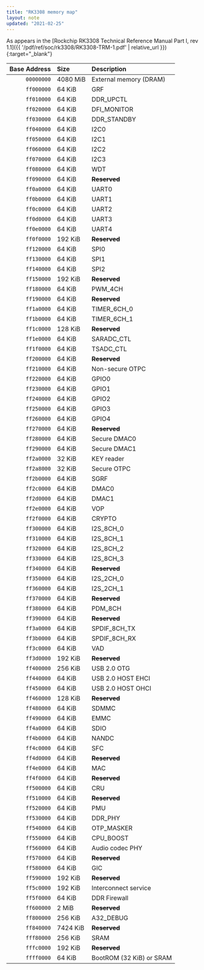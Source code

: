 ```yaml
---
title: "RK3308 memory map"
layout: note
updated: "2021-02-25"
---
```


As appears in the [Rockchip RK3308 Technical Reference Manual Part I, rev 1.1]({{ '/pdf/ref/soc/rk3308/RK3308-TRM-1.pdf' | relative_url }}){:target="_blank"}

| Base Address  | Size     | Description                  |
|--------------:|:---------|:-----------------------------|
| `00000000`    | 4080 MiB | External memory (DRAM)       |
| `ff000000`    | 64 KiB   | GRF                          |
| `ff010000`    | 64 KiB   | DDR_UPCTL                    |
| `ff020000`    | 64 KiB   | DFI_MONITOR                  |
| `ff030000`    | 64 KiB   | DDR_STANDBY                  |
| `ff040000`    | 64 KiB   | I2C0                         |
| `ff050000`    | 64 KiB   | I2C1                         |
| `ff060000`    | 64 KiB   | I2C2                         |
| `ff070000`    | 64 KiB   | I2C3                         |
| `ff080000`    | 64 KiB   | WDT                          |
| `ff090000`    | 64 KiB   | **~~Reserved~~**             |
| `ff0a0000`    | 64 KiB   | UART0                        |
| `ff0b0000`    | 64 KiB   | UART1                        |
| `ff0c0000`    | 64 KiB   | UART2                        |
| `ff0d0000`    | 64 KiB   | UART3                        |
| `ff0e0000`    | 64 KiB   | UART4                        |
| `ff0f0000`    | 192 KiB  | **~~Reserved~~**             |
| `ff120000`    | 64 KiB   | SPI0                         |
| `ff130000`    | 64 KiB   | SPI1                         |
| `ff140000`    | 64 KiB   | SPI2                         |
| `ff150000`    | 192 KiB  | **~~Reserved~~**             |
| `ff180000`    | 64 KiB   | PWM_4CH                      |
| `ff190000`    | 64 KiB   | **~~Reserved~~**             |
| `ff1a0000`    | 64 KiB   | TIMER_6CH_0                  |
| `ff1b0000`    | 64 KiB   | TIMER_6CH_1                  |
| `ff1c0000`    | 128 KiB  | **~~Reserved~~**             |
| `ff1e0000`    | 64 KiB   | SARADC_CTL                   |
| `ff1f0000`    | 64 KiB   | TSADC_CTL                    |
| `ff200000`    | 64 KiB   | **~~Reserved~~**             |
| `ff210000`    | 64 KiB   | Non-secure OTPC              |
| `ff220000`    | 64 KiB   | GPIO0                        |
| `ff230000`    | 64 KiB   | GPIO1                        |
| `ff240000`    | 64 KiB   | GPIO2                        |
| `ff250000`    | 64 KiB   | GPIO3                        |
| `ff260000`    | 64 KiB   | GPIO4                        |
| `ff270000`    | 64 KiB   | **~~Reserved~~**             |
| `ff280000`    | 64 KiB   | Secure DMAC0                 |
| `ff290000`    | 64 KiB   | Secure DMAC1                 |
| `ff2a0000`    | 32 KiB   | KEY reader                   |
| `ff2a8000`    | 32 KiB   | Secure OTPC                  |
| `ff2b0000`    | 64 KiB   | SGRF                         |
| `ff2c0000`    | 64 KiB   | DMAC0                        |
| `ff2d0000`    | 64 KiB   | DMAC1                        |
| `ff2e0000`    | 64 KiB   | VOP                          |
| `ff2f0000`    | 64 KiB   | CRYPTO                       |
| `ff300000`    | 64 KiB   | I2S_8CH_0                    |
| `ff310000`    | 64 KiB   | I2S_8CH_1                    |
| `ff320000`    | 64 KiB   | I2S_8CH_2                    |
| `ff330000`    | 64 KiB   | I2S_8CH_3                    |
| `ff340000`    | 64 KiB   | **~~Reserved~~**             |
| `ff350000`    | 64 KiB   | I2S_2CH_0                    |
| `ff360000`    | 64 KiB   | I2S_2CH_1                    |
| `ff370000`    | 64 KiB   | **~~Reserved~~**             |
| `ff380000`    | 64 KiB   | PDM_8CH                      |
| `ff390000`    | 64 KiB   | **~~Reserved~~**             |
| `ff3a0000`    | 64 KiB   | SPDIF_8CH_TX                 |
| `ff3b0000`    | 64 KiB   | SPDIF_8CH_RX                 |
| `ff3c0000`    | 64 KiB   | VAD                          |
| `ff3d0000`    | 192 KiB  | **~~Reserved~~**             |
| `ff400000`    | 256 KiB  | USB 2.0 OTG                  |
| `ff440000`    | 64 KiB   | USB 2.0 HOST EHCI            |
| `ff450000`    | 64 KiB   | USB 2.0 HOST OHCI            |
| `ff460000`    | 128 KiB  | **~~Reserved~~**             |
| `ff480000`    | 64 KiB   | SDMMC                        |
| `ff490000`    | 64 KiB   | EMMC                         |
| `ff4a0000`    | 64 KiB   | SDIO                         |
| `ff4b0000`    | 64 KiB   | NANDC                        |
| `ff4c0000`    | 64 KiB   | SFC                          |
| `ff4d0000`    | 64 KiB   | **~~Reserved~~**             |
| `ff4e0000`    | 64 KiB   | MAC                          |
| `ff4f0000`    | 64 KiB   | **~~Reserved~~**             |
| `ff500000`    | 64 KiB   | CRU                          |
| `ff510000`    | 64 KiB   | **~~Reserved~~**             |
| `ff520000`    | 64 KiB   | PMU                          |
| `ff530000`    | 64 KiB   | DDR_PHY                      |
| `ff540000`    | 64 KiB   | OTP_MASKER                   |
| `ff550000`    | 64 KiB   | CPU_BOOST                    |
| `ff560000`    | 64 KiB   | Audio codec PHY              |
| `ff570000`    | 64 KiB   | **~~Reserved~~**             |
| `ff580000`    | 64 KiB   | GIC                          |
| `ff590000`    | 192 KiB  | **~~Reserved~~**             |
| `ff5c0000`    | 192 KiB  | Interconnect service         |
| `ff5f0000`    | 64 KiB   | DDR Firewall                 |
| `ff600000`    | 2 MiB    | **~~Reserved~~**             |
| `ff800000`    | 256 KiB  | A32_DEBUG                    |
| `ff840000`    | 7424 KiB | **~~Reserved~~**             |
| `fff80000`    | 256 KiB  | SRAM                         |
| `fffc0000`    | 192 KiB  | **~~Reserved~~**             |
| `ffff0000`    | 64 KiB   | BootROM (32 KiB) or SRAM     |
